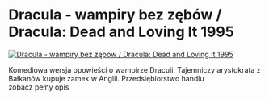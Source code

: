 Dracula - wampiry bez zębów / Dracula: Dead and Loving It 1995 
=============
[![Dracula - wampiry bez zębów / Dracula: Dead and Loving It 1995 ](http://vidos.pl/images/player.gif)](http://vidos.pl/dracula-wampiry-bez-zebow-dracula-dead-and-loving-it-1995)

 Komediowa wersja opowieści o wampirze Draculi. Tajemniczy arystokrata z Bałkanów kupuje zamek w Anglii. Przedsiębiorstwo handlu zobacz pełny opis
